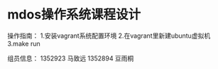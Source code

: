 # mdos操作系统课程设计

操作指南：
1.安装vagrant系统配置环境
2.在vagrant里新建ubuntu虚拟机
3.make run

组员信息：
1352923 马致远 1352894 豆雨桐
